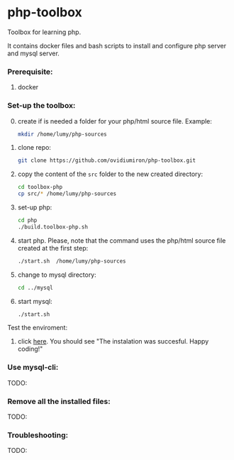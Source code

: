 # php-toolbox
Toolbox for learning php.   

It contains docker files and bash scripts to install and configure php server and  mysql server.  

### Prerequisite:

1. docker

### Set-up the toolbox:

0. create if is needed a folder for your php/html source file. Example: 
   ``` bash
   mkdir /home/lumy/php-sources
   ```
0. clone repo:
   ``` bash
   git clone https://github.com/ovidiumiron/php-toolbox.git 
   ```
1. copy the content of the `src` folder to the new created directory:
   ```bash
   cd toolbox-php
   cp src/* /home/lumy/php-sources
   ```
1. set-up php:
   ```bash
   cd php
   ./build.toolbox-php.sh
   ``` 
1. start php. Please, note that the command uses the php/html source file created at the first step:
   ```bash
   ./start.sh  /home/lumy/php-sources
   ```
1. change to mysql directory:
   ```bash
   cd ../mysql
   ```
2. start mysql:
   ```bash
   ./start.sh
   ``` 

Test the enviroment:
1. click [here](http://localhost:80/test-instalation.html). You should see "The instalation was succesful. Happy coding!"

### Use mysql-cli:

TODO:

### Remove all the installed files:

TODO:
### Troubleshooting:

TODO:


